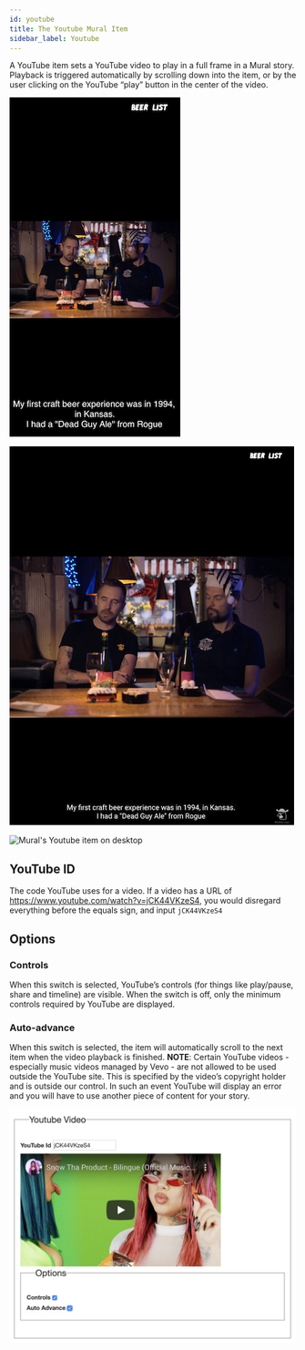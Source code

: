 ```yaml
---
id: youtube
title: The Youtube Mural Item
sidebar_label: Youtube
---
```


A YouTube item sets a YouTube video to play in a full frame in a Mural story. Playback is triggered automatically by scrolling down into the item, or by the user clicking on the YouTube “play” button in the center of the video.

![Mural's Youtube item on phon](assets/output/Youtube-phone.png "Mural's Youtube item on phone")

![Mural's Youtube item on tablet](assets/output/Youtube-tablet.png "Mural's Youtube item on tablet")

![Mural's Youtube item on desktop](assets/output/Youtube-desktop.png "Mural's Youtube item on desktop")

## YouTube ID

The code YouTube uses for a video. If a video has a URL of https://www.youtube.com/watch?v=jCK44VKzeS4, you would disregard everything before the equals sign, and input `jCK44VKzeS4`

## Options

### Controls

When this switch is selected, YouTube’s controls (for things like play/pause, share and timeline) are visible. When the switch is off, only the minimum controls required by YouTube are displayed.

### Auto-advance

When this switch is selected, the item will automatically scroll to the next item when the video playback is finished.
**NOTE**: Certain YouTube videos - especially music videos managed by Vevo - are not allowed to be used outside the YouTube site. This is specified by the video’s copyright holder and is outside our control. In such an event YouTube will display an error and you will have to use another piece of content for your story.

![alt text](assets/youtube_editor.png "Mural's Youtube item")
